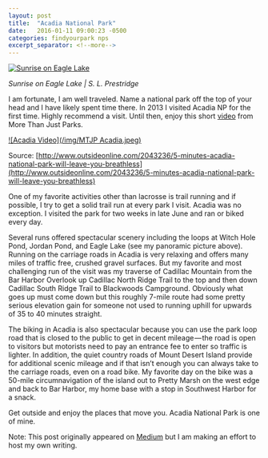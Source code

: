 ```yaml
---
layout: post
title:  "Acadia National Park"
date:   2016-01-11 09:00:23 -0500
categories: findyourpark nps
excerpt_separator: <!--more-->
---
```


[![Sunrise on Eagle Lake](https://c2.staticflickr.com/8/7337/9092786386_277658582b_b.jpg)](https://flic.kr/p/eRuUB5)

<cite>Sunrise on Eagle Lake | S. L. Prestridge</cite>

I am fortunate, I am well traveled. Name a national park off the top of your head and I have likely spent time there. In 2013 I visited Acadia NP for the first time. Highly recommend a visit. Until then, enjoy this short [video](https://vimeo.com/148834441) from More Than Just Parks.

<!--more-->

[![Acadia Video](/img/MTJP Acadia.jpeg)](https://vimeo.com/148834441)

Source: [http://www.outsideonline.com/2043236/5-minutes-acadia-national-park-will-leave-you-breathless](http://www.outsideonline.com/2043236/5-minutes-acadia-national-park-will-leave-you-breathless)

One of my favorite activities other than lacrosse is trail running and if possible, I try to get a solid trail run at every park I visit. Acadia was no exception. I visited the park for two weeks in late June and ran or biked every day.

Several runs offered spectacular scenery including the loops at Witch Hole Pond, Jordan Pond, and Eagle Lake (see my panoramic picture above). Running on the carriage roads in Acadia is very relaxing and offers many miles of traffic free, crushed gravel surfaces. But my favorite and most challenging run of the visit was my traverse of Cadillac Mountain from the Bar Harbor Overlook up Cadillac North Ridge Trail to the top and then down Cadillac South Ridge Trail to Blackwoods Campground. Obviously what goes up must come down but this roughly 7-mile route had some pretty serious elevation gain for someone not used to running uphill for upwards of 35 to 40 minutes straight.

The biking in Acadia is also spectacular because you can use the park loop road that is closed to the public to get in decent mileage — the road is open to visitors but motorists need to pay an entrance fee to enter so traffic is lighter. In addition, the quiet country roads of Mount Desert Island provide for additional scenic mileage and if that isn’t enough you can always take to the carriage roads, even on a road bike. My favorite day on the bike was a 50-mile circumnavigation of the island out to Pretty Marsh on the west edge and back to Bar Harbor, my home base with a stop in Southwest Harbor for a snack.

Get outside and enjoy the places that move you. Acadia National Park is one of mine.

Note: This post originally appeared on [Medium](https://medium.com/@sprestridge/acadia-national-park-fbfa61f22480#.55killcq5) but I am making an effort to host my own writing.

